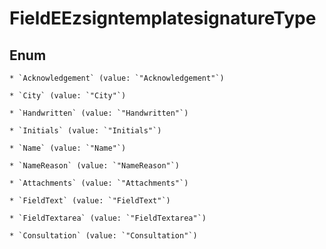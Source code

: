 
# FieldEEzsigntemplatesignatureType

## Enum


    * `Acknowledgement` (value: `"Acknowledgement"`)

    * `City` (value: `"City"`)

    * `Handwritten` (value: `"Handwritten"`)

    * `Initials` (value: `"Initials"`)

    * `Name` (value: `"Name"`)

    * `NameReason` (value: `"NameReason"`)

    * `Attachments` (value: `"Attachments"`)

    * `FieldText` (value: `"FieldText"`)

    * `FieldTextarea` (value: `"FieldTextarea"`)

    * `Consultation` (value: `"Consultation"`)



